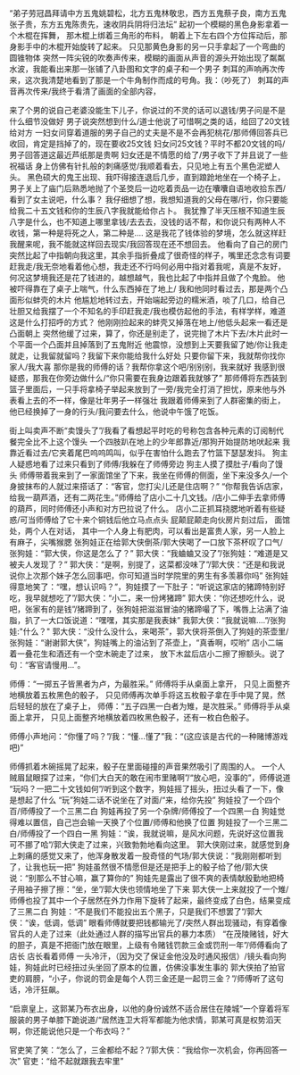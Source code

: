 “弟子劳冠昌拜请中方五鬼姚碧松，北方五鬼林敬忠，西方五鬼蔡子良，南方五鬼张子贵，东方五鬼陈贵先，速收阴兵阴将归法坛”
起初一个模糊的黑色身影拿着一个木棍在挥舞，
那木棍上绑着三角形的布料，
朝着上下左右四个方位挥动后，那身影手中的木棍开始旋转了起来。
只见那黄色身影的另一只手拿起了一个弯曲的圆锥物体
突然一阵尖锐的吹奏声传来，模糊的画面从声音的源头开始出现了粼粼水波，我能看出来那一张铺了八卦图和文字的桌子和一个男子
刺耳的声响再次传来，这次我清楚地看到了那是一个牛角制作而成的号角。我：（吵死了）
刺耳的声音再次传来/我终于看清了画面的全部内容，

来了个男的说自己老婆没能生下儿子，你说过的不灵的话可以退钱/男子问是不是什么细节没做好
男子说突然想到什么/道士他说了可惜啊之类的话，给回了20文钱给对方
一妇女问穿着道服的男子自己的丈夫是不是不会再犯桃花/那师傅回答兵已收回，肯定是挡掉了的，现在要收25文钱
妇女问25文钱？平时不都20文钱的吗/男子回答道这最近芦纸那是贵啊
妇女还是不情愿的给了/男子收下了并且说了一些祝福话
身上仿佛有针扎般的刺痛感觉/我顺着看去，只见地上有五个黑色泥塑人头。
黑色硕大的鬼王出现、我吓得接连退后几步，直到踉跄地坐在一个椅子上，
男子关上了庙门后熟悉地抛了个圣筊后一边吃着贡品一边在囔囔自语地收拾东西/看到了女主说吧，什么事？
我仔细想了想，我想知道我的父母在哪/行，你只要能给我二十五文钱和你的生辰八字我就能给你占卜。
我犹豫了半天压根不知道生辰八字是什么，也不知道上哪里拿钱/去去去，没钱的话不帮，和你说只有两种人不收钱，第一种是将死之人，第二种是....
这是我花了钱体验的梦境，怎么就这样赶我醒来呢，我不能就这样回去现实/我回答现在还不想回去。
他看向了自己的房门突然比起了中指朝向我这里，其余手指折叠成了很奇怪的样子，嘴里还念念有词要赶我走/我无奈地看着他心想，我走还不行吗何必用中指对着我呢，真是不友好，何况这梦境我还是花了钱进的，越想越气，我也比起了中指并且做了个鬼脸。
他被吓得靠在了桌子上喘气，什么东西掉在了地上/ 我和他同时看过去，那是两个凸面形似蚌壳的木片
他尴尬地转过去，开始端起旁边的糯米酒，啖了几口，给自己壮胆又给我摆了一个不知名的手印赶我走/我也模仿起他的手法，有样学样，难道这是什么打招呼的方式？
他刚刚捡起来的蚌壳又掉落在地上/他低头起来一看还是凸面朝上
突然他缓了过来，算了，你还是别走了，说完抛了木片下去/木片此时一个平面一个凸面并且掉落到了五鬼附近
他震惊，没想到上天要我留了她/你让我走就走，让我留就留吗？我留下来你能给我什么好处
只要你留下来，我就帮你找你家人/我大喜
那你是我的师傅的话？我帮你拿这个吧/别别别，我来就好
我感到很疑惑，那我在你旁边做什么/“你只需要在我身边跟着我就够了”
那师傅将东西装到篮子里面后，一只手将拿椅子举起来放到了一旁/我完全打消了担忧，原来他与外表看上去的不一样，像是壮年男子一样强壮
我跟着师傅来到了人群密集的街上，他已经换掉了一身的行头/我问要去什么，他说中午饿了吃饭。

街上叫卖声不断“卖馒头了”/我看了看想起平时吃的号称包含各种元素的订阅制代餐完全比不上这个馒头
一个四肢趴在地上的少年郎靠近/那狗开始提防地吠起来
我靠近看过去/它夹着尾巴呜呜鸣叫，似乎在害怕什么跑去了竹篮下瑟瑟发抖。
狗主人疑惑地看了过来只看到了师傅/我躲在了师傅旁边
狗主人摸了摸肚子/看向了馒头
师傅带着我来到了一家面馆坐了下来，我坐在师傅的侧面，坐下来没多久/一个身披抹布的人就过来搭话了：“客官，您打尖儿还是住店啊？”
“你帮我告诉店家，给我一葫芦酒，还有二两花生。”师傅给了店小二十几文钱。/店小二伸手去拿师傅的葫芦，同时师傅还小声和对方巴拉说了什么。
店小二正抓耳挠腮地听着有些疑惑/可当师傅给了它十来个铜钱后他立马点点头 屁颠屁颠走向伙房片刻过后，
面馆处，两个人在对话，
其中一个人身上有肥肉，可以看出是富贵人家，另一人脸上有麻子，尖嘴猴腮
张狗娃正在给郭大侠倒茶/郭大侠喝了一口放下茶杯叹了口气/张狗娃：“郭大侠，你这是怎么了？”
郭大侠：“我蛐蛐又没了”/张狗娃：“难道是又被夫人发现了？”
郭大侠：“是啊，别提了，这菜都没味了”/郭大侠：“还是和我说说你上次那个妹子怎么回事吧，你可知道当时学院里的男生有多羡慕你吗”
张狗娃得意地笑了：“嘿，想认识吗？”，狗娃摸了一下肚子：“听说这家店的猪蹄特别好吃，我早就想吃了”/郭大侠：“小二，来一份烤猪蹄”
郭大侠：“你还想吃什么，说吧，张家有的是钱”/猪蹄到了，张狗娃把滋滋冒油的猪蹄嘬了下，嘴唇上沾满了油脂，扒了一大口饭说道：“嘿嘿，其实那是我表妹”
我郭大侠：“我就说嘛....”/张狗娃:"什么？"
郭大侠：“没什么没什么，来喝茶”，郭大侠将茶倒入了狗娃的茶壶里/张狗娃：“谢谢郭大侠”，狗娃嘴上的油沾到了茶壶上，“真香啊，哎哟”
店小二端着一叠花生和酒还有一个空木碗走了过来，
放下木盆后店小二擦了擦额头。说了句：“客官请慢用...”。



师傅：“一掷五子皆黑者为卢，为最胜采。”
师傅将手从桌面上拿开，
只见上面整齐地横放着五枚黑色的骰子，
只见师傅再次单手将这五枚骰子拿在手中晃了晃，然后轻轻的放在了桌子上，
师傅：“五子四黑一白者为雉，是次胜采。”
师傅将手从桌面上拿开，
只见上面整齐地横放着四枚黑色骰子，还有一枚白色骰子。

师傅小声地问：“你懂了吗？”/我：“懂...懂了”我：“(这应该是古代的一种赌博游戏吧)”

师傅抓着木碗摇晃了起来，骰子在里面碰撞的声音果然吸引了周围的人。
一个人贼眉鼠眼探了过来，“你们大白天的敢在闹市里赌啊”/“放心吧，没事的”，师傅说道
“玩吗？一把二十文钱如何”/听到这个数字，狗娃摇了摇头，扭过头看了一下，像是想起了什么
“玩”狗娃二话不说坐在了对面/“来，给你先投”
狗娃投了一个四个百/师傅投了一个三黑二白
狗娃再投了另一个杂牌/师傅投了一个四黑一白
狗娃觉得难以置信，自己岂会输一天换了个位置/师傅和他换了位置
狗娃投了一个三黑二白/师傅投了一个四白一黑
狗娃：“诶，我就说嘛，是风水问题，先说好这位置我可不挪了哈”/郭大侠走了过来，兴致勃勃地看向这里。
郭大侠刚过来，就感觉到身上刺痛的感觉又来了，他浑身散发着一股奇怪的气场/郭大侠说：“我刚刚都听到了，让我也玩一把”
狗娃虽然很不情愿但是还是把手上的骰子给了他/郭大侠说：“别那么不甘心嘛，赢了算你的”
狗娃先是露出了很不爽的表情献殷勤地把椅子用袖子擦了擦：“坐，坐”/郭大侠也领情地坐了下来
郭大侠一上来就投了一个雉/师傅也投了其中一个子居然在外力作用下旋转了起来，最终变成了白色，结果变成了三黑二白 
狗娃：“不是我们不能投出五个黑子，只是我们不想罢了”/郭大侠：“诶，低调，低调”
眼看师傅就要把钱都输光了/突然人群出现骚动，有穿着像官兵的人走了过来（此处通过人群的描写出官兵的暴力本质）
“在茂陵赌钱，好大的胆子，真是不把衙门放在眼里，上级有令赌钱罚款三金或罚刑一年”/师傅看向了店长
店长看着师傅 一头冷汗，（因为交了保证金他没及时通风报信）/镜头看向狗娃，狗娃此时已经扭过头坐回了原本的位置，仿佛没事发生事的
郭大侠拍了拍官吏的肩膀，“小子，你说的罚金是每个人罚三金还是一起罚三金？”/师傅听了这句话，冷汗狂飙。
<!---------------------闪回 -->
“启禀皇上，这郭某乃布衣出身，以他的身份诚然不适合居住在陵城”一个穿着将军服装的男子单膝下跪说道/“居然连卫大将军都能为他求情，郭某可真是权势滔天啊，你还能说他只是一个布衣吗？”
<!---------------------闪回结束-->
官吏笑了笑：“怎么了，三金都给不起？”/郭大侠：“我给你一次机会，你再回答一次”
官吏：“给不起就跟我去牢里”





